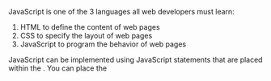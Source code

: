 JavaScript is one of the 3 languages all web developers must learn:
1. HTML to define the content of web pages
2. CSS to specify the layout of web pages
3. JavaScript to program the behavior of web pages

JavaScript can be implemented using JavaScript statements that are placed within the <script>... </script>.
You can place the <script> tags, containing your JavaScript, anywhere within your web page, but it is normally recommended that you should keep it within the <head> tags. 

JavaScript allows you to work with three primitive data types −
Numbers, eg. 123, 120.50 etc.
Strings of text e.g. "This text string" etc.
Boolean e.g. true or false.
null. undefined

Global Variables − A global variable has global scope which means it can be defined anywhere in your JavaScript code.
Local Variables − A local variable will be visible only within a function.

JavaScript is an Object Oriented Programming (OOP) language. A programming language can be called object-oriented if it provides four basic capabilities to developers −
Encapsulation − the capability to store related information, whether data or methods, together in an object.
Aggregation − the capability to store one object inside another object.
Inheritance − the capability of a class to rely upon another class (or number of classes) for some of its properties and methods.
Polymorphism − the capability to write one function or method that works in a variety of different ways.

Every web page resides inside a browser window which can be considered as an object.
A Document object represents the HTML document that is displayed in that window. The Document object has various properties that refer to other objects which allow access to and modification of document content.
The way a document content is accessed and modified is called the Document Object Model, or DOM. The Objects are organized in a hierarchy. This hierarchical structure applies to the organization of objects in a Web document.
Window object − Top of the hierarchy. It is the outmost element of the object hierarchy.
Document object − Each HTML document that gets loaded into a window becomes a document object. The document contains the contents of the page.
Form object − Everything enclosed in the <form>...</form> tags sets the form object.
Form control elements − The form object contains all the elements defined for that object such as text fields, buttons, radio buttons, and checkboxes.

What are Cookies ?
Web Browsers and Servers use HTTP protocol to communicate and HTTP is a stateless protocol. But for a commercial website, it is required to maintain session information among different pages. For example, one user registration ends after completing many pages. But how to maintain users' session information across all the web pages. In many situations, using cookies is the most efficient method of remembering and tracking preferences, purchases, commissions, and other information required for better visitor experience or site statistics.

Cookies are a plain text data record of 5 variable-length fields −
Expires − The date the cookie will expire. If this is blank, the cookie will expire when the visitor quits the browser.
Domain − The domain name of your site.
Path − The path to the directory or web page that set the cookie. This may be blank if you want to retrieve the cookie from any directory or page.
Secure − If this field contains the word "secure", then the cookie may only be retrieved with a secure server. If this field is blank, no such restriction exists.
Name=Value − Cookies are set and retrieved in the form of key-value pairs

A regular expression is an object that describes a pattern of characters.
The JavaScript RegExp class represents regular expressions, and both String and RegExp define methods that use regular expressions to perform powerful pattern-matching and search-and-replace functions on text.
A regular expression could be defined with the RegExp () constructor, as follows −
var pattern = new RegExp(pattern, attributes); or var pattern = /pattern/attributes;
Here is the description of the parameters −
pattern − A string that specifies the pattern of the regular expression or another regular expression.
attributes − An optional string containing any of the "g", "i", and "m" attributes that specify global, case-insensitive, and multiline matches, respectively.


